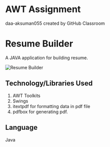 # AWT Assignment
daa-aksuman055 created by GitHub Classroom

# Resume Builder
A JAVA application for building resume.

![Resume Builder](https://github.com/nitcse2018/daa-aksuman055/blob/master/AWT%20Assignment/Resume/sss.PNG)

## Technology/Libraries Used
1. AWT Toolkits
2. Swings
3. itextpdf for formatting data in pdf file
4. pdfbox for generating pdf.

## Language
Java
